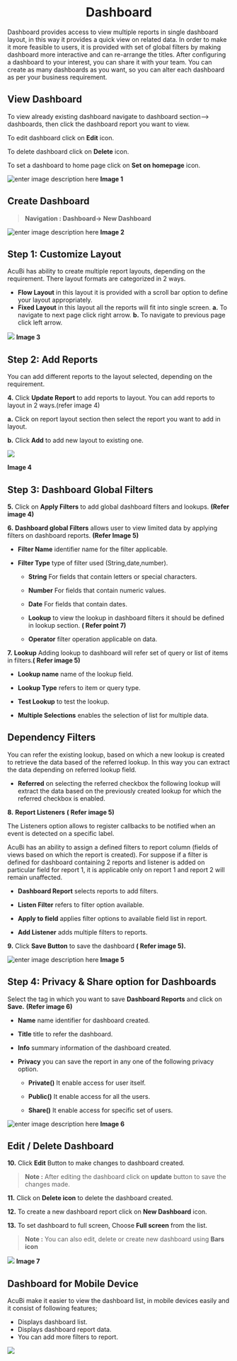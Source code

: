 <center><h1>Dashboard</h1></center>

Dashboard provides access to view multiple reports in single dashboard layout, in this way it provides a quick view on related data. In order to make it more feasible to users, it is provided with set of global filters by making dashboard more interactive and can re-arrange the titles. After configuring a dashboard to your interest, you can share it with your team. You can create as many dashboards as you want, so you can alter each dashboard as per your business requirement.

## View Dashboard

 To view already existing dashboard navigate to dashboard section--> dashboards, then click the dashboard report you want to view.
   

To edit dashboard click on **Edit** icon.

To delete dashboard click on **Delete** icon.

To set a dashboard to home page click on **Set on homepage** icon.


![enter image description here](https://raw.githubusercontent.com/sv18042016/fp1/b56b16b1de0a7088433221a92efcb565b3baae2e/images/view%20-dash.png)
 **Image 1**

## Create Dashboard

> **Navigation : Dashboard→ New Dashboard**


![enter image description here](https://raw.githubusercontent.com/sv18042016/fp1/20367797e10c5eabfec8ab65d23699fb34843101/images/dash.png)
**Image 2**

 ## Step 1:  Customize Layout 
   
AcuBi has ability to create multiple report layouts, depending on the requirement. There layout formats are categorized in 2 ways.
- **Flow Layout** in this layout it is provided with a scroll bar option to define your layout appropriately.
- **Fixed Layout** in this layout all the reports will fit into single screen.
**a.** To navigate to next page click right arrow.
**b.** To navigate to previous page click left arrow.

![
](https://raw.githubusercontent.com/sv18042016/fp1/df105942aecfbe1db3c5c4504b45a3444323caf9/images/layout.png)
**Image 3**

## Step 2: Add Reports

You can add different reports to the layout selected, depending on the requirement.

**4.** Click **Update Report** to add reports to layout. You can add reports to layout in 2 ways.(refer image 4)

   **a.** Click on report layout section then select the report you want to add in layout.

   **b.** Click **Add** to add new layout to existing one.
   

![
](https://raw.githubusercontent.com/sv18042016/fp1/dd00678604bb2220939239b3abcd5e2e359936b3/images/dashboard_layout.png)

**Image 4**

## Step 3: Dashboard Global Filters

**5.**  Click on **Apply Filters** to add global dashboard filters and lookups. **(Refer image 4)**
 
 **6.** **Dashboard global Filters** allows user to view limited data by applying filters on dashboard reports. **(Refer Image 5)**
-   **Filter Name**  identifier name for the filter applicable.

-   **Filter Type**  type of filter used (String,date,number).

    - **String** For fields that contain letters or special characters.

    - **Number** For fields that contain numeric values.

    - **Date** For fields that contain dates.

    - **Lookup** to view the lookup in dashboard filters it should be defined in lookup section. **( Refer point 7)**
   
    -   **Operator**  filter operation applicable on data.

**7.**   **Lookup**  Adding lookup to dashboard will refer set of query or list of items in filters.**( Refer image 5)**

   -   **Lookup name**  name of the lookup field.
   
   -   **Lookup Type**  refers to item or query type.
   
   -   **Test Lookup**  to test the lookup.
   
   -   **Multiple Selections**  enables the selection of list for multiple data.

## Dependency Filters

You can refer the existing lookup, based on which a new lookup is created to retrieve the data based of the referred lookup. In this way  you can extract the data depending on referred lookup field.

   -   **Referred** on selecting the referred checkbox the following lookup will extract the data based on the previously created lookup for which the referred checkbox is enabled.
   
**8.**     **Report Listeners** **( Refer image 5)**

The Listeners option allows to register callbacks to be notified when an event is detected on a specific label.
 
  AcuBi has an ability to assign a defined filters to report column (fields of views based on which the report is created). For suppose if a filter is defined for dashboard containing 2 reports and listener is added on particular field for report 1, it is applicable only on report 1 and report 2 will remain unaffected.

   -  **Dashboard Report**  selects reports to add filters.
   
   -   **Listen Filter**  refers to filter option available.
   
   -   **Apply to field**  applies filter options to available field list in report.
   
   - **Add Listener**  adds multiple filters to reports.
   
**9.**    Click **Save Button**  to save the dashboard
 **( Refer image 5).**

![enter image description here](https://raw.githubusercontent.com/sv18042016/fp1/ac1da552c0d05c08fa1aad5c0c1d07df190fd388/images/dash_filters.png)
**Image 5**

## Step 4: Privacy & Share option for Dashboards 

Select the tag in which you want to save  **Dashboard Reports**  and click on  **Save.** **(Refer image 6)**

-   **Name**  name identifier for dashboard created.

-   **Title**  title to refer the dashboard.

-   **Info**  summary information of the dashboard created.

- **Privacy**  you can save the report in any one of the following privacy option.

  -  **Private()** It enable access for user itself.
  
  -  **Public()**   It enable access for all the users. 
  
  -  **Share()** It enable access for specific set of users.

![enter image description here](https://raw.githubusercontent.com/sv18042016/fp1/0fb2c0fe9fbc99b6ac2cd3d818fe7533a74872b8/images/2018-02-06_16-09-56.png)
 **Image 6**
 
## Edit / Delete Dashboard

**10.** Click  **Edit**  Button to make changes to dashboard created.

> **Note :** After editing the dashboard click on **update** button to save the changes made.

**11.** Click on  **Delete icon**  to delete the dashboard created.

**12.** To create a new dashboard report click on **New Dashboard** icon.

**13.** To set dashboard to full screen, Choose **Full screen** from the list.

> **Note :** You can also edit, delete or create new dashboard  using **Bars icon** 

![
](https://raw.githubusercontent.com/sv18042016/fp1/5b86a054406ca26550a23a1c524c998d71b60505/images/dashboard_fullscreen.png)
**Image 7**

## Dashboard for Mobile Device

AcuBi make it easier to view the dashboard list, in mobile devices easily and it consist of following features;

- Displays dashboard list.
- Displays dashboard report data.
- You can add more filters to report.


![
](https://raw.githubusercontent.com/sv18042016/fp1/a11e40d845baa1742caa99ef8bec4ed3db8eed14/images/mobile_device.png)
<!--stackedit_data:
eyJoaXN0b3J5IjpbMTUwMjUxODI3NywtMzAzODUzMDUsLTE1ND
c1MDQ4NzUsMTA2MTQzMTAyOSwtNTUzNDg1MjExLC0xNjA2ODcz
OTEwLDE1MDk1OTUyMjksMTM0NTg4NzQ1OSwxNzMxMjk5NTQ3LC
0xODMzMjc1MjcxLDk2MzMyNDkxNCwtOTY4ODgzNDksNTg2NTQz
MTgyLDExNzUxOTQ0NTksLTEwNzIyMTY4MjEsLTE3MjQ1NjYyMD
MsMTM3NDUwNzk2MywxNzcwOTA3OTQ3LDE4NjU4MTM0OSwtMzcw
Mzk5MjE2XX0=
-->